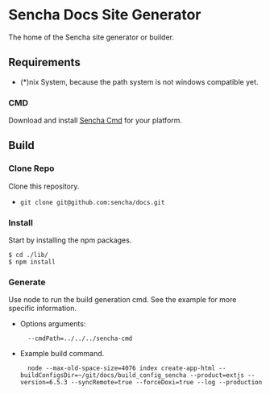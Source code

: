 # Sencha Docs Site Generator
The home of the Sencha site generator or builder.

## Requirements

* (*)nix System, because the path system is not windows compatible yet.

### CMD
Download and install [Sencha Cmd](https://www.sencha.com/products/sencha-cmd/) for your platform.


## Build

### Clone Repo
Clone this repository.

* `git clone git@github.com:sencha/docs.git`

### Install 
Start by installing the npm packages. 

    $ cd ./lib/
    $ npm install


### Generate
Use node to run the build generation cmd. 
See the example for more specific information.

* Options arguments:

		--cmdPath=../../../sencha-cmd

* Example build command.
 

		node --max-old-space-size=4076 index create-app-html --buildConfigsDir=~/git/docs/build_config_sencha --product=extjs --version=6.5.3 --syncRemote=true --forceDoxi=true --log --production 
 





 
 


